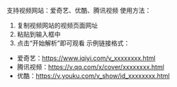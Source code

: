 支持视频网站：爱奇艺、优酷、腾讯视频
使用方法：
1. 复制视频网站的视频页面网址
2. 粘贴到输入框中
3. 点击“开始解析”即可观看
示例链接格式：
- 爱奇艺：https://www.iqiyi.com/v_xxxxxxxx.html
- 腾讯视频：https://v.qq.com/x/cover/xxxxxxxx.html
- 优酷：https://v.youku.com/v_show/id_xxxxxxxx.html
